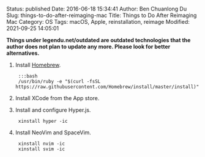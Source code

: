 Status: published
Date: 2016-06-18 15:34:41
Author: Ben Chuanlong Du
Slug: things-to-do-after-reimaging-mac
Title: Things to Do After Reimaging Mac
Category: OS
Tags: macOS, Apple, reinstallation, reimage
Modified: 2021-09-25 14:05:01

**Things under legendu.net/outdated are outdated technologies that the author does not plan to update any more. Please look for better alternatives.**


1. Install [Homebrew](brew.sh).

        :::bash
        /usr/bin/ruby -e "$(curl -fsSL https://raw.githubusercontent.com/Homebrew/install/master/install)"

2. Install XCode from the App store.

3. Install and configure Hyper.js.

        xinstall hyper -ic

4. Install NeoVim and SpaceVim.

        xinstall nvim -ic
        xinstall svim -ic
